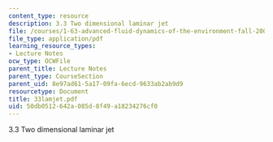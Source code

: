 ```yaml
---
content_type: resource
description: 3.3 Two dimensional laminar jet
file: /courses/1-63-advanced-fluid-dynamics-of-the-environment-fall-2002/50db0512642a085d8f49a18234276cf0_33lamjet.pdf
file_type: application/pdf
learning_resource_types:
- Lecture Notes
ocw_type: OCWFile
parent_title: Lecture Notes
parent_type: CourseSection
parent_uid: 8e97ad61-5a17-09fa-6ecd-9633ab2ab9d9
resourcetype: Document
title: 33lamjet.pdf
uid: 50db0512-642a-085d-8f49-a18234276cf0
---
```

3.3 Two dimensional laminar jet